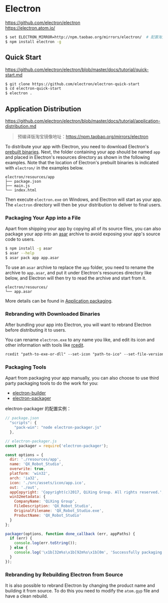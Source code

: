 # Electron

https://github.com/electron/electron   
https://electron.atom.io/   

```bash
$ set ELECTRON_MIRROR=http://npm.taobao.org/mirrors/electron/  # 配置淘宝镜像，linux 下用 export 命令
$ npm install electron -g
```

## Quick Start

https://github.com/electron/electron/blob/master/docs/tutorial/quick-start.md

```bash
$ git clone https://github.com/electron/electron-quick-start
$ cd electron-quick-start
$ electron .
```

## Application Distribution

https://github.com/electron/electron/blob/master/docs/tutorial/application-distribution.md

> 预编译版淘宝镜像地址：https://npm.taobao.org/mirrors/electron

To distribute your app with Electron, you need to download Electron's [prebuilt binaries](https://github.com/electron/electron/releases). Next, the folder containing your app should be named `app` and placed in Electron's resources directory as shown in the following examples. Note that the location of Electron's prebuilt binaries is indicated with `electron/` in the examples below.

```text
electron/resources/app
├── package.json
├── main.js
└── index.html
```

Then execute `electron.exe` on Windows, and Electron will start as your app. The `electron` directory will then be your distribution to deliver to final users.

### Packaging Your App into a File

Apart from shipping your app by copying all of its source files, you can also package your app into an [asar](https://github.com/electron/asar) archive to avoid exposing your app's source code to users.

```bash
$ npm install -g asar
$ asar --help
$ asar pack app app.asar
```

To use an `asar` archive to replace the `app` folder, you need to rename the archive to `app.asar`, and put it under Electron's resources directory like below, and Electron will then try to read the archive and start from it.

```text
electron/resources/
└── app.asar
```

More details can be found in [Application packaging](https://electron.atom.io/docs/tutorial/application-packaging).

### Rebranding with Downloaded Binaries

After bundling your app into Electron, you will want to rebrand Electron before distributing it to users.

You can rename `electron.exe` to any name you like, and edit its icon and other information with tools like [rcedit](https://github.com/electron/rcedit/releases).

```txt
rcedit "path-to-exe-or-dll" --set-icon "path-to-ico" --set-file-version "10.7"  # 仅限 windows
```

### Packaging Tools

Apart from packaging your app manually, you can also choose to use third party packaging tools to do the work for you:

* [electron-builder](https://github.com/electron-userland/electron-builder)
* [electron-packager](https://github.com/electron-userland/electron-packager)

electron-packager 的配置实例：

```js
// package.json
  "scripts": {
    "pack-win": "node electron-packager.js"
  },
```

```js
// electron-packager.js
const packager = require('electron-packager');

const options = {
  dir: './resources/app',
  name: 'QX_Robot_Studio',
  overwrite: true,
  platform: 'win32',
  arch: 'ia32',
  icon: './src/assets/icon/app.ico',
  out: './out',
  appCopyright: 'Copyright(c)2017, QiXing Group. All rights reserved.',
  win32metadata: {
    CompanyName: 'QiXing Group',
    FileDescription: 'QX_Robot_Studio',
    OriginalFilename: 'QX_Robot_Studio.exe',
    ProductName: 'QX_Robot_Studio'
  }
};

packager(options, function done_callback (err, appPaths) {
  if (err) {
    console.log(err.toString());
  } else {
    console.log('\x1b[32m%s\x1b[92m%s\x1b[0m', 'Successfully packaging app to ', appPaths.toString());
  }
});
```

### Rebranding by Rebuilding Electron from Source

It is also possible to rebrand Electron by changing the product name and building it from source. To do this you need to modify the `atom.gyp` file and have a clean rebuild.
